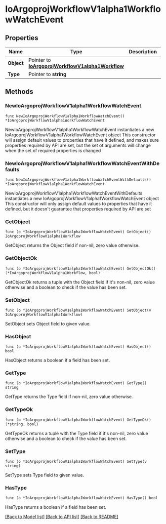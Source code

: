 # IoArgoprojWorkflowV1alpha1WorkflowWatchEvent

## Properties

Name | Type | Description | Notes
------------ | ------------- | ------------- | -------------
**Object** | Pointer to [**IoArgoprojWorkflowV1alpha1Workflow**](IoArgoprojWorkflowV1alpha1Workflow.md) |  | [optional] 
**Type** | Pointer to **string** |  | [optional] 

## Methods

### NewIoArgoprojWorkflowV1alpha1WorkflowWatchEvent

`func NewIoArgoprojWorkflowV1alpha1WorkflowWatchEvent() *IoArgoprojWorkflowV1alpha1WorkflowWatchEvent`

NewIoArgoprojWorkflowV1alpha1WorkflowWatchEvent instantiates a new IoArgoprojWorkflowV1alpha1WorkflowWatchEvent object
This constructor will assign default values to properties that have it defined,
and makes sure properties required by API are set, but the set of arguments
will change when the set of required properties is changed

### NewIoArgoprojWorkflowV1alpha1WorkflowWatchEventWithDefaults

`func NewIoArgoprojWorkflowV1alpha1WorkflowWatchEventWithDefaults() *IoArgoprojWorkflowV1alpha1WorkflowWatchEvent`

NewIoArgoprojWorkflowV1alpha1WorkflowWatchEventWithDefaults instantiates a new IoArgoprojWorkflowV1alpha1WorkflowWatchEvent object
This constructor will only assign default values to properties that have it defined,
but it doesn't guarantee that properties required by API are set

### GetObject

`func (o *IoArgoprojWorkflowV1alpha1WorkflowWatchEvent) GetObject() IoArgoprojWorkflowV1alpha1Workflow`

GetObject returns the Object field if non-nil, zero value otherwise.

### GetObjectOk

`func (o *IoArgoprojWorkflowV1alpha1WorkflowWatchEvent) GetObjectOk() (*IoArgoprojWorkflowV1alpha1Workflow, bool)`

GetObjectOk returns a tuple with the Object field if it's non-nil, zero value otherwise
and a boolean to check if the value has been set.

### SetObject

`func (o *IoArgoprojWorkflowV1alpha1WorkflowWatchEvent) SetObject(v IoArgoprojWorkflowV1alpha1Workflow)`

SetObject sets Object field to given value.

### HasObject

`func (o *IoArgoprojWorkflowV1alpha1WorkflowWatchEvent) HasObject() bool`

HasObject returns a boolean if a field has been set.

### GetType

`func (o *IoArgoprojWorkflowV1alpha1WorkflowWatchEvent) GetType() string`

GetType returns the Type field if non-nil, zero value otherwise.

### GetTypeOk

`func (o *IoArgoprojWorkflowV1alpha1WorkflowWatchEvent) GetTypeOk() (*string, bool)`

GetTypeOk returns a tuple with the Type field if it's non-nil, zero value otherwise
and a boolean to check if the value has been set.

### SetType

`func (o *IoArgoprojWorkflowV1alpha1WorkflowWatchEvent) SetType(v string)`

SetType sets Type field to given value.

### HasType

`func (o *IoArgoprojWorkflowV1alpha1WorkflowWatchEvent) HasType() bool`

HasType returns a boolean if a field has been set.


[[Back to Model list]](../README.md#documentation-for-models) [[Back to API list]](../README.md#documentation-for-api-endpoints) [[Back to README]](../README.md)


